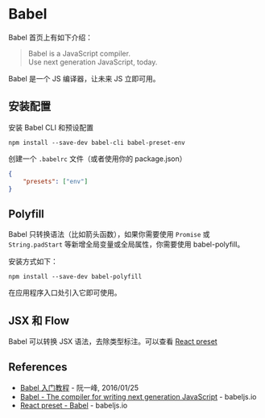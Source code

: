 # Babel

Babel 首页上有如下介绍：

> Babel is a JavaScript compiler. <br/>Use next generation JavaScript, today.

Babel 是一个 JS 编译器，让未来 JS 立即可用。

## 安装配置

安装 Babel CLI 和预设配置

```shell
npm install --save-dev babel-cli babel-preset-env
```

创建一个 `.babelrc` 文件（或者使用你的 package.json）

```json
{
    "presets": ["env"]
}
```

## Polyfill

Babel 只转换语法（比如箭头函数），如果你需要使用 `Promise` 或 `String.padStart` 等新增全局变量或全局属性，你需要使用 babel-polyfill。

安装方式如下：

```shell
npm install --save-dev babel-polyfill
```

在应用程序入口处引入它即可使用。

## JSX 和 Flow

Babel 可以转换 JSX 语法，去除类型标注。可以查看 [React preset]()

## References

- [Babel 入门教程](http://www.ruanyifeng.com/blog/2016/01/babel.html) - 阮一峰, 2016/01/25
- [Babel - The compiler for writing next generation JavaScript](https://babeljs.io/) - babeljs.io
- [React preset - Babel](https://babeljs.io/docs/plugins/preset-react/) - babeljs.io